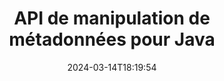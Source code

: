 ---
############################# Static ############################
layout: "product"
date: 2024-03-14T18:19:54
draft: false

product: "Metadata"
product_tag: "metadata"
platform: "Java"
platform_tag: "java"

############################# Head ############################
head_title: "API de métadonnées Java - Afficher, lire, exporter, modifier, supprimer les métadonnées de document"
head_description: "API de métadonnées Java pour afficher, lire, modifier, analyser, rechercher, supprimer, comparer et exporter les métadonnées des documents PDF Word Excel PPTX Outlook Visio Audio Vidéo & Image."

############################# Header ############################
title: "API de manipulation de métadonnées pour Java"
description: "Développez des applications Java pour créer, afficher, accéder, mettre à jour, supprimer, rechercher, comparer, remplacer et exporter des métadonnées de documents et de formats d'image populaires."
button:
    enable: true

############################# SubMenu ############################
submenu:
    enable: true
    
    left:
        img_alt: "GroupDocs.Metadata for Java"
        image: "https://www.groupdocs.cloud/templates/groupdocs/images/product-logos/groupdocs-metadata-java.png"
        product: "GroupDocs.Metadata"
        platform: "Java"
        
    middle:
        button:
            # button loop
            - link: "#overview"
              text: "Aperçu"

            # button loop
            - link: "#features"
              text: "Fonctionnalités"

            # button loop
            - link: "#support"
              text: "Soutien"

            # button loop
            - link: "https://products.groupdocs.app/metadata"
              text: "Démo en direct"

            # button loop
            - link: "https://purchase.groupdocs.com/pricing/metadata/java"
              text: "Tarification"

    right:
        link_download: "https://downloads.groupdocs.com/metadata"
        link_learn: "https://docs.groupdocs.com/metadata/java/"
        link_buy: "https://purchase.groupdocs.com"

############################# Overview ############################
overview:
    enable: true
    content: |
      GroupDocs.Metadata for Java est une API de gestion des métadonnées avancée pour manipuler les informations de métadonnées des documents, images, archives, torrents et divers autres formats de fichiers. Les développeurs peuvent désormais améliorer les fonctionnalités de leurs applications Java en intégrant facilement l'affichage, la modification, la suppression, l'extraction, la recherche, la comparaison, le remplacement et l'exportation de métadonnées dans tous les formats de documents commerciaux courants tels que PDF, Microsoft Office Word, les feuilles de calcul Excel, les présentations PowerPoint et diapositives, e-mails Outlook, Project, diagrammes Visio, OneNote, images, AutoCAD, Photoshop, audio, vidéo, polices OpenType et métafichiers.  

      La bibliothèque de métadonnées Java vous offre des fonctionnalités telles que la recherche de métadonnées, le remplacement des propriétés des métadonnées, la comparaison des métadonnées des formats de fichiers pris en charge pour identifier les similitudes ainsi que les différences. Vous pouvez également éditer ou modifier les métadonnées pour une meilleure gestion des informations et exporter les informations de métadonnées récupérées vers un fichier Excel, un fichier CSV et un DataSet. L'API offre une prise en charge complète pour travailler avec toutes les normes de métadonnées couramment utilisées telles que les propriétés de métadonnées intégrées, XMP, EXIF ​​et personnalisées dans les formats de document pris en charge.

      GroupDocs.Metadata for Java est compatible avec toutes les versions de Java et prend en charge les systèmes d'exploitation courants (Windows, Linux, MacOS) capables d'exécuter Java Runtime.
    tabs:
      enable: true
      
      ## TAB ONE ##
      tab_one:
        description: |
          Voici un aperçu de GroupDocs.Metadata pour Java :
      
        left:
          enable: true
          icon: "fas fa-file-image"
          title: "Travailler avec des images"
          content: |
            * Métadonnées XMP
            * Métadonnées EXIF
            * Métadonnées IPTC-IIM
            * Métadonnées PSD
            * Métadonnées CAO
            * Analyser des balises IFD supplémentaires
        
        right:
          enable: true
          icon: "fab fa-html5"
          title: "Travailler avec l'audio et la vidéo"
          content: |
            * Détection du format MP3 d'exécution
            * Lire les paroles3 Tag
            * Lire les informations audio MPEG
            * Lire les informations d'en-tête AVI
            * Lire les sous-titres de Matroska
            * Exporter des données vers Excel ou CSV
      
      ## TAB TWO ##
      tab_two:
        description: |
          GroupDocs.Metadata pour Java prend en charge les éléments suivants [formats de fichiers de documents](https://docs.groupdocs.com/metadata/java/supported-document-formats/):

        left:
          enable: true
          table:
            # table loop
            - title: "Microsoft Office"
              content: |
                * **Word:** DOC, DOCX, DOCM, DOT, DOTX, DOTM, RTF, TXT
                * **Excel:** XLS, XLSX, XLSM, XLSB, XLTM, XLT, XLTM, XLTX, XLAM, SXC, SpreadsheetML
                * **PowerPoint:** PPT, PPTX, PPS, PPSX, PPSM, POT, POTM, POTX, PPTM
                * **Visio:** VSD, VDX, VSS, VSSX, VSX, VST, VSTX, VTX, VSDX, VDW, VSTM, VSSM, VSDM
                * **Project:** MPP
                * **Outlook:** MSG, EML, EMLX, PST, OST
                * **OneNote:** ONE

        right:
          enable: true
          table:
            # table loop
            - title: "Autres formats"
              content: |
                * **OpenDocument**: ODT, ODS
                * **Portable**: PDF
                * **Photoshop**: PSD
                * **AutoCAD**: DWG, DXF
                * **l'audio**:  MP3, WAV
                * **Vidéo**: AVI, MOV, QT, FLV
                * **Metafiles**: EMF, WMF
                * **vCard**: VCF, VCR
                * **Images**: JPG, JPEG, JPE, JP2, PNG, GIF, TIFF, WebP, BMP, DJVU, DJV, DICOM
                * **Matroska Media Container**: MKV, MKA, MK3D, WEBM
                * **Polices OpenType**: OTF, OTC, TTF, TTC
                * **Les autres**: EPUB, ZIP, TORRENT, ASF

      ## TAB THREE ##
      tab_three:
        description: |
          GroupDocs.Metadata pour .NET prend en charge les systèmes d'exploitation, frameworks et gestionnaires de packages suivants :
        
        left:
          enable: true
          table:
            # table loop
            - icon: "fab fa-windows"
              title: "Systèmes d'exploitation"
              content: |
                * Bureau Windows
                * Serveur Windows
                * windows Azure
                * Linux

            # table loop
            - icon: "fas fa-code"
              title: "Cadres pris en charge"
              content: |
                * .NET Framework 2.0 ou supérieur

        right:
          enable: true
          table:
            # table loop
            - icon: "fas fa-cogs"
              title: "Gestionnaires de packages"
              content: |
                * NuGet
                {tabs.tab_three.right.content.line_2}
                {tabs.tab_three.right.content.line_3}
            # table loop
            - icon: "fas fa-tools"
              title: "Environnements de développement"
              content: |
                *Microsoft Visual Studio

############################# Features ############################
features:
    enable: true
    title: "GroupDocs.Metadata pour les fonctionnalités Java"

    feature:
      # feature loop
      - icon: "fas fa-copy"
        content: "Manipuler les métadonnées intégrées et personnalisées et récupérer les métadonnées des formats de torrents et d'archives"
       
      # feature loop
      - icon: "fas fa-eye"
        content: "Accéder et supprimer des données cachées dans Microsoft Word, Excel, PowerPoint et PDF"

      # feature loop
      - icon: "fas fa-bolt"
        content: "Détecter le type de fichier de document au moment de l'exécution"
      
      # feature loop
      - icon: "fas fa-file-powerpoint"
        content: "Identifier/supprimer les signatures numériques dans Word, Excel, PDF"

      # feature loop
      - icon: "fas fa-code"
        content: "Détecter la protection par mot de passe des documents dans Word, Excel, PowerPoint et PDF"

      # feature loop
      - icon: "fas fa-cloud"
        content: "Récupérer des vignettes et des aperçus d'images des formats pris en charge et de la prise en charge du conteneur multimédia Matroska"

      # feature loop
      - icon: "fas fa-remove-format"
        content: "Extraire des métadonnées de texte à partir de fichiers image PNG"

      # feature loop
      - icon: "fas fa-comment-slash"
        content: "Prend en charge l'énumération de tout type de métadonnées et la lecture des métadonnées des fichiers de polices OpenType"

      # feature loop
      - icon: "fas fa-location-arrow"
        content: "Lire la propriété de métadonnées à l'aide de la clé définie pour tout format pris en charge"

      # feature loop
      - icon: "fas fa-border-all"
        content: "Obtenir/Supprimer les métadonnées des e-mails et supprimer les pièces jointes"

      # feature loop
      - icon: "fas fa-wrench"
        content: "Lire les sous-titres Matroska et récupérer les métadonnées des fichiers audio et vidéo"

      # feature loop
      - icon: "fas fa-columns"
        content: "Générer des aperçus d'image pour les fichiers EPUB, CAD, EML et MSG"

      # feature loop
      - icon: "fas fa-file-word"
        content: "Identifier les différences ou les similitudes dans les métadonnées des formats pris en charge par comparaison"

      # feature loop
      - icon: "fas fa-envelope"
        content: "Propriétés de recherche des métadonnées de document, EXIF ​​et XMP"

      # feature loop
      - icon: "fas fa-print"
        content: "Remplacer les propriétés des métadonnées de Word, Excel, PowerPoint et PDF"

      # feature loop
      - icon: "fas fa-file-archive"
        content: "Exporter les métadonnées des formats de fichiers pris en charge vers Excel, CSV ou DataSet"

      # feature loop
      - icon: "fas fa-lock"
        content: "Ajouter ou mettre à jour les propriétés de métadonnées XMP et EXIF ​​de types arbitraires à l'aide de l'API de recherche"

      # feature loop
      - icon: "fas fa-file-code"
        content: "Manipuler les propriétés des métadonnées d'image et supprimer les informations de localisation des photos"

      # feature loop
      - icon: "fas fa-fill-drip"
        content: "Supprimer les métadonnées et les commentaires des rapports et des documents"
        
      # feature loop
      - icon: "fas fa-file-excel"
        content: "Extraction de métadonnées à partir de fichiers Microsoft Excel à partir d'Excel 95"

      # feature loop
      - icon: "fas fa-heading"
        content: "Réduction de la consommation de mémoire des formats PDF, Excel et Image"

      # feature loop
      - icon: "fas fa-project-diagram"
        content: "Mettre à jour les propriétés des métadonnées EXIF ​​dans les fichiers WEBP, PNG et PSD"

      # feature loop
      - icon: "fas fa-cube"
        content: "Extraire les propriétés des métadonnées XMP dans les fichiers MOV, MP3 et WEBP"

      # feature loop
      - icon: "fas fa-envelope"
        content: "Ajouter, mettre à jour et supprimer des packages de métadonnées IPTC dans les images TIFF"

      # feature loop
      - icon: "fas fa-project-diagram"
        content: "Ajouter, mettre à jour et supprimer des packages de métadonnées EXIF ​​dans les images JPEG2000"

      # feature loop
      - icon: "fas fa-cube"
        content: "Lire les balises EXIF ​​et les propriétés de métadonnées XMP à partir des formats d'image HEIC/HEIF"

      # feature loop
      - icon: "fas fa-lock"
        content: "Lire les métadonnées à partir de fichiers Microsoft Project cryptés"
        
    more_feature:
      # more_feature_loop
      - title: "Récupérer efficacement les propriétés des métadonnées"
        content: |
          Avec GroupDocs.Metadata pour l'API Java, les propriétés de métadonnées des formats de fichiers pris en charge peuvent être récupérées assez efficacement. Le code pour le faire est assez simple et direct. Voici un exemple qui montre à quel point il est facile de récupérer les propriétés des métadonnées d'un fichier MP3 à l'aide de Java :
          ```java
           try (Mp3Format mp3Format = new Mp3Format("D:\\sample.mp3")) 
          {
            System.out.printf("Album: %", mp3Format.getId3v1Properties().getAlbum());
            System.out.printf("Title: %", mp3Format.getId3v2Properties().getTitle());
          }
          ```      
      # more_feature_loop
      - title: "Récupérer des données cachées pour les manipuler"
        content: "GroupDocs.Metadata pour Java vous offre un moyen complet d'obtenir et de supprimer des données masquées à partir de fichiers Microsoft Word, Excel et PowerPoint. Vous pouvez également faire de même pour les documents PDF. Vous pouvez manipuler des commentaires, des champs de fusion, des pages masquées, des champs de formulaire, des annotations et plus encore."

############################# Support ############################
support:
    enable: true

############################# Solutions ############################
solutions:
    enable: true
    title: "GroupDocs.Metadata propose des API de visualisation de documents pour d'autres environnements de développement populaires"

    solution:
        # solution loop
        - img_alt: "GroupDocs.Metadata for .NET"
          image: "/border/groupdocs-metadata-net.svg"
          product: "GroupDocs.Metadata"
          platform: ".NET"
          link: "/metadata/net/"

        # solution loop
        - img_alt: "GroupDocs.Metadata for Node.js"
          image: "/border/groupdocs-metadata-nodejs-java.svg"
          product: "GroupDocs.Metadata"
          platform: "Node.js via Java"
          link: "/metadata/nodejs-java/"

############################# Back to top ###############################
back_to_top:
  enable: true
---